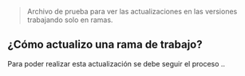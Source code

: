 > Archivo de prueba para ver las actualizaciones en las versiones trabajando solo en ramas.
## ¿Cómo actualizo una rama de trabajo?
Para poder realizar esta actualización se debe seguir el proceso .. 